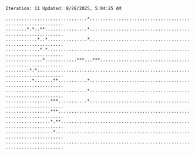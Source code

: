 `Iteration: 11 Updated: 8/28/2025, 5:04:25 AM`
<!-- GOL_START -->
`...............................*............................................................`</br>
`........*.*..**................*............................................................`</br>
`............*..*...............*............................................................`</br>
`.............*.*............................................................................`</br>
`..............*............***...***........................................................`</br>
`.........*.*................................................................................`</br>
`..........*.......**...........*............................................................`</br>
`...............................*............................................................`</br>
`.................***...........*............................................................`</br>
`.................***........................................................................`</br>
`.................*.**.......................................................................`</br>
`..................*.........................................................................`</br>
`............................................................................................`</br>
<!-- GOL_END -->
